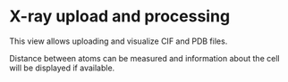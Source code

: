 # X-ray upload and processing

This view allows uploading and visualize CIF and PDB files.

Distance between atoms can be measured and information about the cell will be displayed if available.